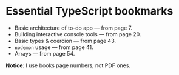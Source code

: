 # Essential TypeScript bookmarks
* Basic architecture of to-do app — from page 7.
* Building interactive console tools — from page 20.
* Basic types & coercion — from page 43.
* `nodemon` usage — from page 41.
* Arrays — from page 54.

__Notice__: I use books page numbers, not PDF ones. 